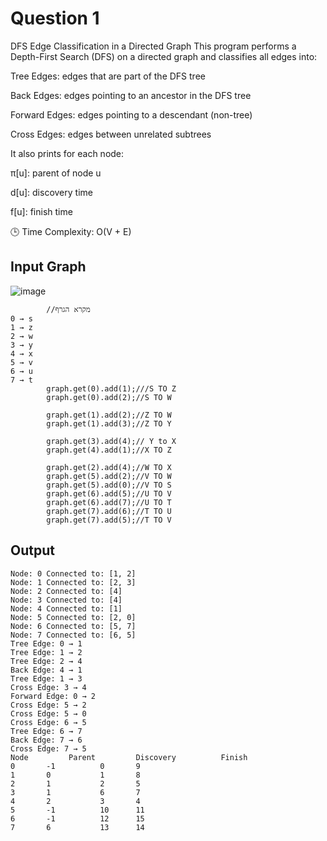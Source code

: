 # Question 1
DFS Edge Classification in a Directed Graph
This program performs a Depth-First Search (DFS) on a directed graph and classifies all edges into:

Tree Edges: edges that are part of the DFS tree

Back Edges: edges pointing to an ancestor in the DFS tree

Forward Edges: edges pointing to a descendant (non-tree)

Cross Edges: edges between unrelated subtrees

It also prints for each node:

π[u]: parent of node u

d[u]: discovery time

f[u]: finish time

🕒 Time Complexity: O(V + E)

## Input Graph
![image](https://github.com/user-attachments/assets/94c18727-0945-4e6a-a149-deaedd139c6c)

```
        //מקרא הגרף
0 → s
1 → z
2 → w
3 → y
4 → x
5 → v
6 → u
7 → t
        graph.get(0).add(1);///S TO Z
        graph.get(0).add(2);//S TO W

        graph.get(1).add(2);//Z TO W
        graph.get(1).add(3);//Z TO Y

        graph.get(3).add(4);// Y to X
        graph.get(4).add(1);//X TO Z

        graph.get(2).add(4);//W TO X
        graph.get(5).add(2);//V TO W
        graph.get(5).add(0);//V TO S
        graph.get(6).add(5);//U TO V
        graph.get(6).add(7);//U TO T
        graph.get(7).add(6);//T TO U
        graph.get(7).add(5);//T TO V
```

## Output

```
Node: 0 Connected to: [1, 2]
Node: 1 Connected to: [2, 3]
Node: 2 Connected to: [4]
Node: 3 Connected to: [4]
Node: 4 Connected to: [1]
Node: 5 Connected to: [2, 0]
Node: 6 Connected to: [5, 7]
Node: 7 Connected to: [6, 5]
Tree Edge: 0 → 1
Tree Edge: 1 → 2
Tree Edge: 2 → 4
Back Edge: 4 → 1
Tree Edge: 1 → 3
Cross Edge: 3 → 4
Forward Edge: 0 → 2
Cross Edge: 5 → 2
Cross Edge: 5 → 0
Cross Edge: 6 → 5
Tree Edge: 6 → 7
Back Edge: 7 → 6
Cross Edge: 7 → 5
Node	     Parent	        Discovery	       Finish
0		-1			0		9
1		0			1		8
2		1			2		5
3		1			6		7
4		2			3		4
5		-1			10		11
6		-1			12		15
7		6			13		14

```
